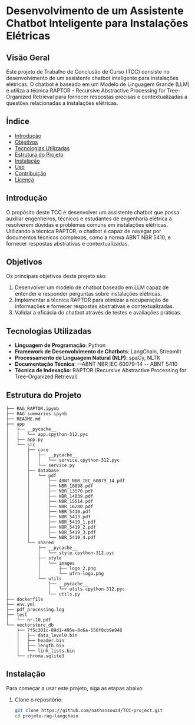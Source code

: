 # Desenvolvimento de um Assistente Chatbot Inteligente para Instalações Elétricas

## Visão Geral

Este projeto de Trabalho de Conclusão de Curso (TCC) consiste no desenvolvimento de um assistente chatbot inteligente para instalações elétricas. O chatbot é baseado em um Modelo de Linguagem Grande (LLM) e utiliza a técnica RAPTOR - Recursive Abstractive Processing for Tree-Organized Retrieval para fornecer respostas precisas e contextualizadas a questões relacionadas a instalações elétricas.

## Índice

- [Introdução](#introdução)
- [Objetivos](#objetivos)
- [Tecnologias Utilizadas](#tecnologias-utilizadas)
- [Estrutura do Projeto](#estrutura-do-projeto)
- [Instalação](#instalação)
- [Uso](#uso)
- [Contribuição](#contribuição)
- [Licença](#licença)

## Introdução

O propósito deste TCC é desenvolver um assistente chatbot que possa auxiliar engenheiros, técnicos e estudantes de engenharia elétrica a resolverem dúvidas e problemas comuns em instalações elétricas. Utilizando a técnica RAPTOR, o chatbot é capaz de navegar por documentos técnicos complexos, como a norma ABNT NBR 5410, e fornecer respostas abstrativas e contextualizadas.

## Objetivos

Os principais objetivos deste projeto são:

1. Desenvolver um modelo de chatbot baseado em LLM capaz de entender e responder perguntas sobre instalações elétricas.
2. Implementar a técnica RAPTOR para otimizar a recuperação de informações e fornecer respostas abstrativas e contextualizadas.
3. Validar a eficácia do chatbot através de testes e avaliações práticas.

## Tecnologias Utilizadas

- **Linguagem de Programação**: Python
- **Framework de Desenvolvimento de Chatbots**: LangChain, Streamlit
- **Processamento de Linguagem Natural (NLP)**: spaCy, NLTK
- **Documentação Técnica**:
    --ABNT NBR IEC 60079-14
    -- ABNT 5410
- **Técnica de Indexação**: RAPTOR (Recursive Abstractive Processing for Tree-Organized Retrieval)

## Estrutura do Projeto

```plaintext
├── RAG_RAPTOR.ipynb
├── RAG_summaries.ipynb
├── README.md
├── app
│   ├── __pycache__
│   │   └── app.cpython-312.pyc
│   ├── app.py
│   └── src
│       ├── core
│       │   ├── __pycache__
│       │   │   └── service.cpython-312.pyc
│       │   └── service.py
│       ├── database
│       │   └── pdf
│       │       ├── ABNT_NBR_IEC_60079_14.pdf
│       │       ├── NBR_10898.pdf
│       │       ├── NBR_13570.pdf
│       │       ├── NBR_14039.pdf
│       │       ├── NBR_15514.pdf
│       │       ├── NBR_16280.pdf
│       │       ├── NBR_5410.pdf
│       │       ├── NBR_5413.pdf
│       │       ├── NBR_5419_1.pdf
│       │       ├── NBR_5419_2.pdf
│       │       ├── NBR_5419_3.pdf
│       │       └── NBR_5419_4.pdf
│       └── shared
│           ├── __pycache__
│           │   └── style.cpython-312.pyc
│           ├── style
│           │   └── images
│           │       ├── logo_2.png
│           │       └── ufrn-logo.png
│           └── utils
│               ├── __pycache__
│               │   └── utils.cpython-312.pyc
│               └── utils.py
├── dockerfile
├── env.yml
├── pdf_processing.log
├── test
│   └── nr-10.pdf
└── vectorstore_db
    ├── 7f5c301c-89d1-495e-8c6a-656f8cb9e948
    │   ├── data_level0.bin
    │   ├── header.bin
    │   ├── length.bin
    │   └── link_lists.bin
    └── chroma.sqlite3
```

## Instalação

Para começar a usar este projeto, siga as etapas abaixo:

1. Clone o repositório:
   ```bash
   git clone https://github.com/nathansouz4/TCC-project.git
   cd projeto-rag-langchain
   ```
